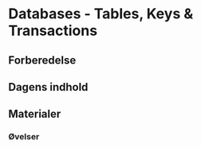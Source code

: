 # Databases - Tables, Keys & Transactions

## Forberedelse

## Dagens indhold

## Materialer

### Øvelser
